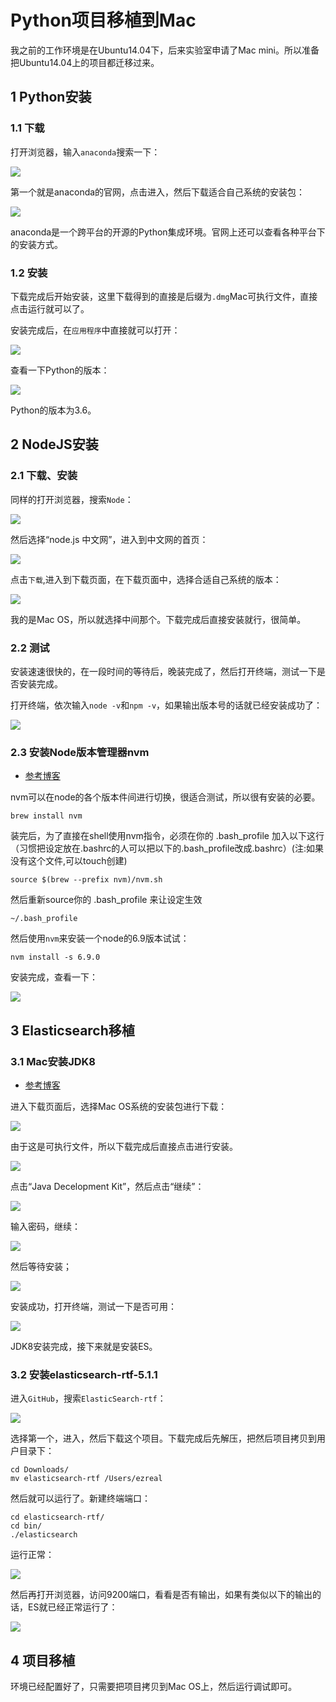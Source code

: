 # Python项目移植到Mac
我之前的工作环境是在Ubuntu14.04下，后来实验室申请了Mac mini。所以准备把Ubuntu14.04上的项目都迁移过来。

## 1 Python安装
### 1.1 下载
打开浏览器，输入`anaconda`搜索一下：

![](img/001.png)

第一个就是anaconda的官网，点击进入，然后下载适合自己系统的安装包：

![](img/002.png)

anaconda是一个跨平台的开源的Python集成环境。官网上还可以查看各种平台下的安装方式。

### 1.2 安装

下载完成后开始安装，这里下载得到的直接是后缀为`.dmg`Mac可执行文件，直接点击运行就可以了。

安装完成后，在`应用程序`中直接就可以打开：

![](img/003.png)

查看一下Python的版本：

![](img/004.png)

Python的版本为3.6。

## 2 NodeJS安装

### 2.1 下载、安装

同样的打开浏览器，搜索`Node`：

![](img/005.png)

然后选择“node.js 中文网”，进入到中文网的首页：

![](img/006.png)

点击`下载`,进入到下载页面，在下载页面中，选择合适自己系统的版本：

![](img/007.png)

我的是Mac OS，所以就选择中间那个。下载完成后直接安装就行，很简单。

### 2.2 测试
安装速速很快的，在一段时间的等待后，晚装完成了，然后打开终端，测试一下是否安装完成。

打开终端，依次输入`node -v`和`npm -v`，如果输出版本号的话就已经安装成功了：

![](img/008.png)

### 2.3 安装Node版本管理器nvm

* [参考博客](http://www.imooc.com/article/14617)

nvm可以在node的各个版本件间进行切换，很适合测试，所以很有安装的必要。
```
brew install nvm
```

装完后，为了直接在shell使用nvm指令，必须在你的 .bash_profile 加入以下这行（习惯把设定放在.bashrc的人可以把以下的.bash_profile改成.bashrc）(注:如果没有这个文件,可以touch创建)

```
source $(brew --prefix nvm)/nvm.sh
```

然后重新source你的 .bash_profile 来让设定生效

```
~/.bash_profile
```

然后使用`nvm`来安装一个node的6.9版本试试：
```
nvm install -s 6.9.0
```
安装完成，查看一下：

![](img/009.png)

## 3 Elasticsearch移植

### 3.1 Mac安装JDK8

* [参考博客](https://www.cnblogs.com/dingzhijie/p/7016397.html)

进入下载页面后，选择Mac OS系统的安装包进行下载：

![](img/010.png)

由于这是可执行文件，所以下载完成后直接点击进行安装。

![](img/011.png)

点击“Java Decelopment Kit”，然后点击“继续”：

![](img/012.png)

输入密码，继续：

![](img/013.png)

然后等待安装；

![](img/014.png)

安装成功，打开终端，测试一下是否可用：

![](img/015.png)

JDK8安装完成，接下来就是安装ES。

### 3.2 安装elasticsearch-rtf-5.1.1

进入`GitHub`，搜索`ElasticSearch-rtf`：

![](img/016.png)

选择第一个，进入，然后下载这个项目。下载完成后先解压，把然后项目拷贝到用户目录下：
```
cd Downloads/
mv elasticsearch-rtf /Users/ezreal
```
然后就可以运行了。新建终端端口：
```
cd elasticsearch-rtf/
cd bin/
./elasticsearch
```
运行正常：

![](img/017.png)

然后再打开浏览器，访问9200端口，看看是否有输出，如果有类似以下的输出的话，ES就已经正常运行了：

![](img/018.png)

## 4 项目移植
环境已经配置好了，只需要把项目拷贝到Mac OS上，然后运行调试即可。
